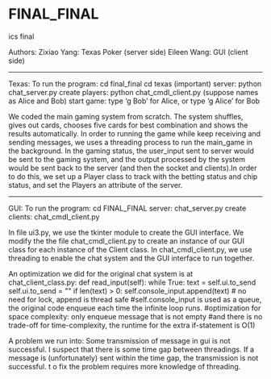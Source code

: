 # FINAL_FINAL
ics final

Authors:
Zixiao Yang: Texas Poker (server side)
Eileen Wang: GUI (client side)

------------------------------------------------------------------------------------------------------------------------------

Texas:
To run the program:
     cd final_final
     cd texas (important)
     server: python chat_server.py
     create players: python chat_cmdl_client.py (suppose names as Alice and Bob)
     start game: type ‘g Bob’ for Alice, or type ‘g Alice’ for Bob

We coded the main gaming system from scratch. The system shuffles, gives out cards, chooses five cards for best combination and shows the results automatically. In order to running the game while keep receiving and sending messages, we uses a threading process to run the main_game in the background. In the gaming status, the user_input sent to server would be sent to the gaming system, and the output processed by the system would be sent back to the server (and then the socket and clients).In order to do this, we set up a Player class to track with the betting status and chip status, and set the Players an attribute of the server. 

----------------------------------------------------------------------------------------------------------------------------

GUI:
To run the program:
     cd FINAL_FINAL
     server: chat_server.py 
     create clients: chat_cmdl_client.py

In file ui3.py, we use the tkinter module to create the GUI interface.
We modify the the file chat_cmdl_client.py to create an instance of our GUI class for each instance of the Client class.
In chat_cmdl_client.py, we use threading to enable the chat system and the GUI interface to run together.

An optimization we did for the original chat system is at chat_client_class.py:
     def read_input(self):
        while True:
            text = self.ui.to_send
            self.ui.to_send = ""
            if len(text) > 0:
                self.console_input.append(text) # no need for lock, append is thread safe
                #self.console_input is used as a queue, the original code enqueue each time the infinite loop runs.
                #optimization for space complexity: only enqueue message that is not empty
                #and there is no trade-off for time-complexity, the runtime for the extra if-statement is O(1)

A problem we run into:
Some transmission of message in gui is not successful. I suspect that there is some time gap between threadings. If a message is (unfortunately) sent within the time gap, the transmission is not successful. t o fix the problem requires more knowledge of threading.

